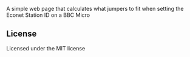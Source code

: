 
A simple web page that calculates what jumpers to fit when setting the Econet Station ID on a BBC Micro 


## License

Licensed under the MIT license
